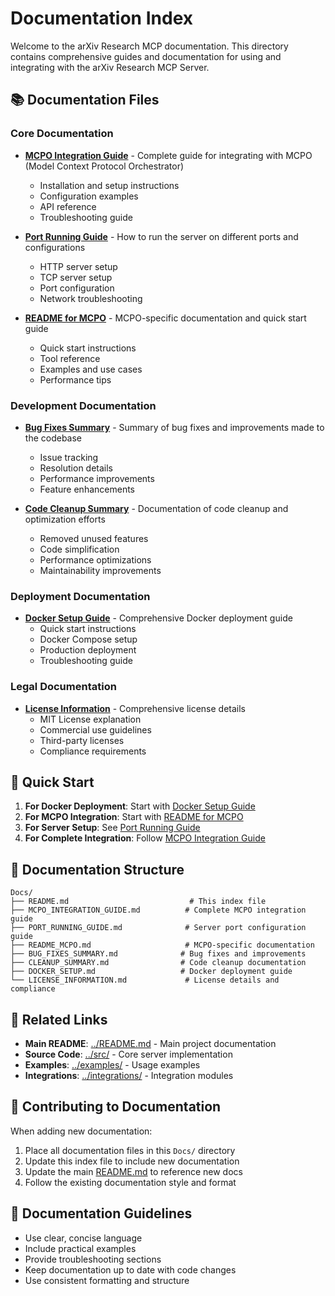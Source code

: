 # Documentation Index

Welcome to the arXiv Research MCP documentation. This directory contains comprehensive guides and documentation for using and integrating with the arXiv Research MCP Server.

## 📚 Documentation Files

### Core Documentation

- **[MCPO Integration Guide](MCPO_INTEGRATION_GUIDE.md)** - Complete guide for integrating with MCPO (Model Context Protocol Orchestrator)
  - Installation and setup instructions
  - Configuration examples
  - API reference
  - Troubleshooting guide

- **[Port Running Guide](PORT_RUNNING_GUIDE.md)** - How to run the server on different ports and configurations
  - HTTP server setup
  - TCP server setup
  - Port configuration
  - Network troubleshooting

- **[README for MCPO](README_MCPO.md)** - MCPO-specific documentation and quick start guide
  - Quick start instructions
  - Tool reference
  - Examples and use cases
  - Performance tips

### Development Documentation

- **[Bug Fixes Summary](BUG_FIXES_SUMMARY.md)** - Summary of bug fixes and improvements made to the codebase
  - Issue tracking
  - Resolution details
  - Performance improvements
  - Feature enhancements

- **[Code Cleanup Summary](CLEANUP_SUMMARY.md)** - Documentation of code cleanup and optimization efforts
  - Removed unused features
  - Code simplification
  - Performance optimizations
  - Maintainability improvements

### Deployment Documentation

- **[Docker Setup Guide](DOCKER_SETUP.md)** - Comprehensive Docker deployment guide
  - Quick start instructions
  - Docker Compose setup
  - Production deployment
  - Troubleshooting guide

### Legal Documentation

- **[License Information](LICENSE_INFORMATION.md)** - Comprehensive license details
  - MIT License explanation
  - Commercial use guidelines
  - Third-party licenses
  - Compliance requirements

## 🚀 Quick Start

1. **For Docker Deployment**: Start with [Docker Setup Guide](DOCKER_SETUP.md)
2. **For MCPO Integration**: Start with [README for MCPO](README_MCPO.md)
3. **For Server Setup**: See [Port Running Guide](PORT_RUNNING_GUIDE.md)
4. **For Complete Integration**: Follow [MCPO Integration Guide](MCPO_INTEGRATION_GUIDE.md)

## 📖 Documentation Structure

```
Docs/
├── README.md                           # This index file
├── MCPO_INTEGRATION_GUIDE.md          # Complete MCPO integration guide
├── PORT_RUNNING_GUIDE.md              # Server port configuration guide
├── README_MCPO.md                     # MCPO-specific documentation
├── BUG_FIXES_SUMMARY.md              # Bug fixes and improvements
├── CLEANUP_SUMMARY.md                # Code cleanup documentation
├── DOCKER_SETUP.md                   # Docker deployment guide
└── LICENSE_INFORMATION.md             # License details and compliance
```

## 🔗 Related Links

- **Main README**: [../README.md](../README.md) - Main project documentation
- **Source Code**: [../src/](../src/) - Core server implementation
- **Examples**: [../examples/](../examples/) - Usage examples
- **Integrations**: [../integrations/](../integrations/) - Integration modules

## 📝 Contributing to Documentation

When adding new documentation:

1. Place all documentation files in this `Docs/` directory
2. Update this index file to include new documentation
3. Update the main [README.md](../README.md) to reference new docs
4. Follow the existing documentation style and format

## 🎯 Documentation Guidelines

- Use clear, concise language
- Include practical examples
- Provide troubleshooting sections
- Keep documentation up to date with code changes
- Use consistent formatting and structure 